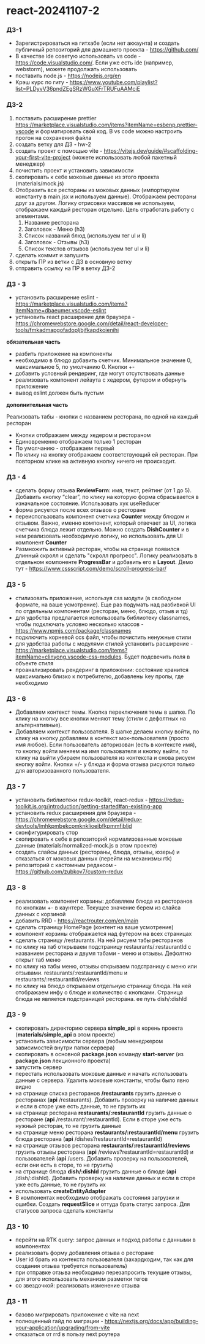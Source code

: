# react-20241107-2

### ДЗ-1

- Зарегистрироваться на гитхабе (если нет аккаунта) и создать публичный репозиторий для домашнего проекта - https://github.com/
- В качестве ide советую использовать vs code - https://code.visualstudio.com/. Если уже есть ide (например, webstorm), можете продолжать использовать
- поставить node.js - https://nodejs.org/en
- Крэш курс по гиту - https://www.youtube.com/playlist?list=PLDyvV36pndZEgSRzWGuXFrTRUFuAAMciE

### ДЗ-2

1. поставить расширение prettier https://marketplace.visualstudio.com/items?itemName=esbenp.prettier-vscode и форматировать свой код. В vs code можно настроить прогон на сохранения файла
2. создать ветку для ДЗ - hw-2
3. создать проект с помощью vite - https://vitejs.dev/guide/#scaffolding-your-first-vite-project (можете использовать любой пакетный менеджер)
4. почистить проект и установить зависимости
5. скопировать к себе моковые данные из этого проекта (materials/mock.js)
6. Отобразить все рестораны из моковых данных (импортируем константу в main.jsx и используем данные). Отображаем рестораны друг за другом. Логику отрисовки массивов не используем, отображаем каждый ресторан отдельно. Цель отработать работу с элементами.
   1. Название ресторана
   2. Заголовок - Меню (h3)
   3. Список названий блюд (используем тег ul и li)
   4. Заголовок - Отзывы (h3)
   5. Список текстов отзывов (используем тег ul и li)
7. сделать коммит и запушить
8. открыть ПР из ветки с ДЗ в основную ветку
9. отправить ссылку на ПР в ветку ДЗ-2

### ДЗ - 3

- установить расширение eslint - https://marketplace.visualstudio.com/items?itemName=dbaeumer.vscode-eslint
- установить react расширение для браузера - https://chromewebstore.google.com/detail/react-developer-tools/fmkadmapgofadopljbjfkapdkoienihi

**обязательная часть**

- разбить приложение на компоненты
- необходимо в блюдо добавить счетчик. Минимальное значение 0, максимальное 5, по умолчанию 0. Кнопки +-
- добавить условный рендеринг, где могут отсутствовать данные
- реализовать компонент лейаута с хедером, футером и обернуть приложение
- вывод eslint должен быть пустым

**дополнительная часть**

Реализовать табы - кнопки с названием ресторана, по одной на каждый ресторан

- Кнопки отображаем между хедером и рестораном
- Единовременно отображаем только 1 ресторан
- По умолчанию - отображаем первый
- По клику на кнопку отображаем соответствующий ей ресторан. При повторном клике на активную кнопку ничего не происходит.

### ДЗ - 4

- сделать форму отзыва **ReviewForm**: имя, текст, рейтинг (от 1 до 5). Добавить кнопку “clear”, по клику на которую форма сбрасывается в изначальное состояние. Использовать хук useReducer
- форма рисуется после всех отзывов о ресторане
- переиспользовать компонент счетчика **Counter** между блюдом и отзывом. Важно, именно компонент, который отвечает за UI, логика счетчика блюда лежит отдельно. Можно создать **DishCounter** и в нем реализовать необходимую логику, но использовать для UI компонент **Counter**
- Размножить активный ресторан, чтобы на странице появился длинный скролл и сделать "скролл прогресс". Логику реализовать в отдельном компоненте **ProgressBar** и добавить его в **Layout**. Демо тут - https://www.cssscript.com/demo/scroll-progress-bar/

### ДЗ - 5

- стилизовать приложение, используя css модули (в свободном формате, на ваше усмотрение). Еще раз подумать над разбивкой UI по отдельным компонентам (ресторан, меню, блюдо, отзыв и тд)
- для удобства предлагается использовать библиотеку classnames, чтобы подключать условно несколько классов - https://www.npmjs.com/package/classnames
- подключить корневой ccs файл, чтобы почистить ненужные стили
- для удобства работы с модулями стилей установить расширение - https://marketplace.visualstudio.com/items?itemName=clinyong.vscode-css-modules. Будет подсвечить поля в объекте стиля
- проанализировать рендеринг в приложении: состояние хранится максимально близко к потребителю, добавлены key пропы, где необходимо

### ДЗ - 6

- Добавляем контекст темы. Кнопка переключения темы в шапке. По клику на кнопку все кнопки меняют тему (стили с дефолтных на альтернативные).
- Добавляем контекст пользователя. В шапке делаем кнопку войти, по клику на кнопку добавляем в контекст мок-пользователя (просто имя любое). Если пользователь авторизован (есть в контексте имя), то кнопку войти меняем на имя пользователя и кнопку выйти, по клику на выйти убираем пользователя из контекста и снова рисуем кнопку войти. Кнопки +/- у блюда и форма отзыва рисуются только для авторизованного пользователя.

### ДЗ - 7

- установить библиотеки redux-toolkit, react-redux - https://redux-toolkit.js.org/introduction/getting-started#an-existing-app
- установить redux расширения для браузера - https://chromewebstore.google.com/detail/redux-devtools/lmhkpmbekcpmknklioeibfkpmmfibljd
- сконфигурировать стор
- скопировать к себе в репозиторий нормализованные моковые данные (materials/normalized-mock.js в этом проекте)
- создать слайсы данных (рестораны, блюда, отзывы, юзеры) и отказаться от моковых данных (перейти на механизмы rtk)
- репозиторий с кастомным редаксом - https://github.com/zubkov7/custom-redux

### ДЗ - 8

- реализовать компонент корзины: добавляем блюда из ресторанов по кнопкам +- в каунтере. Текущее значение берем из слайса данных с корзиной
- добавить RRD - https://reactrouter.com/en/main
- сделать страницу HomePage (контент на ваше усмотрение)
- компонент корзины отображается над футером на всех страницах
- сделать страницу /restaurants. На ней рисуем табы ресторанов
- по клику на таб открываем подстраницу restaurants/:restaurantId с названием ресторана и двумя табами - меню и отзывы. Дефолтно открыт таб меню
- по клику на табы меню, отзывы открываем подстраницу с меню или отзывами. restaurants/:restaurantId/menu и restaurants/:restaurantId/reviews
- по клику на блюдо открываем отдельную страницу блюда. На ней отображаем инфу о блюде и количество с кнопками. Страница блюда не является подстраницей ресторана. ее путь dish/:dishId

### ДЗ - 9

- скопировать директорию сервера **simple_api** в корень проекта (**materials/simple_api** в этом проекте)
- установить зависимости сервера (любым менеджером зависимостей внутри папки сервера)
- скопировать в основной **package.json** команду **start-server** (из **package.json** лекционного проекта)
- запустить сервер
- перестать использовать моковые данные и начать использовать данные с сервера. Удалить моковые константы, чтобы было явно видно
- на странице списка ресторанов **/restaurants** грузить данные о ресторанах (**api** /restaurants). Добавить проверку на наличие данных и если в сторе уже есть данные, то не грузить их
- на странице ресторана **restaurants/:restaurantId** грузить данные о ресторане (**api** /restaurant/:restaurantId). Если в сторе уже есть нужный ресторан, то не грузить данные
- на странице меню ресторана **restaurants/:restaurantId/menu** грузить блюда ресторана (**api** /dishes?restaurantId=restaurantId)
- на странице отзывов ресторана **restaurants/:restaurantId/reviews** грузить отзывы ресторана (**api** /reviews?restaurantId=restaurantId) и пользователей (**api** /users. Добавить проверку на пользователей, если они есть в сторе, то не грузить)
- на странице блюда **dish/:dishId** грузить данные о блюде (**api** /dish/:dishId). Добавить проверку на наличие данных и если в сторе уже есть данные, то не грузить их
- использовать **createEntityAdapter**
- В компонентах необходимо отображать состояния загрузки и ошибки. Создать **requestSlice** и оттуда брать статус запроса. Для статусов запроса сделать константы

### ДЗ - 10

- перейти на RTK query: запрос данных и подход работы с данными в компонентах
- реализовать форму добавления отзыва о ресторане
- User id брать из контекста пользователя (захардкодим, так как для создания отзыва требуется пользователь)
- при отправке отзыва необходимо перезапросить текущие отзывы, для этого использовать механизм разметки тегов
- со звездочкой: реализовать изменение отзыва

### ДЗ - 11

- базово мигрировать приложение с vite на next
- полноценный гайд по миграции - https://nextjs.org/docs/app/building-your-application/upgrading/from-vite
- отказаться от rrd в пользу next роутера
